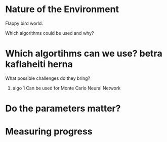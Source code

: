 # Nature of the Environment

Flappy bird world. 

Which algorithms could be used and why?

# Which algortihms can we use? betra kaflaheiti herna
What possible challenges do they bring?

1. algo 1
Can be used for 
Monte Carlo
Neural Network

# Do the parameters matter?

# Measuring progress